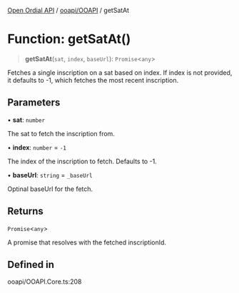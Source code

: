 [Open Ordial API](../../../README.md) / [ooapi/OOAPI](../README.md) / getSatAt

# Function: getSatAt()

> **getSatAt**(`sat`, `index`, `baseUrl`): `Promise`\<`any`\>

Fetches a single inscription on a sat based on index.
If index is not provided, it defaults to -1, which fetches the most recent inscription.

## Parameters

• **sat**: `number`

The sat to fetch the inscription from.

• **index**: `number` = `-1`

The index of the inscription to fetch. Defaults to -1.

• **baseUrl**: `string` = `_baseUrl`

Optinal baseUrl for the fetch.

## Returns

`Promise`\<`any`\>

A promise that resolves with the fetched inscriptionId.

## Defined in

ooapi/OOAPI.Core.ts:208
